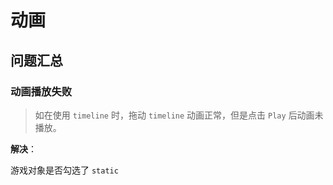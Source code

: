 # 动画

## 问题汇总

### 动画播放失败

> 如在使用 `timeline` 时，拖动 `timeline` 动画正常，但是点击 `Play` 后动画未播放。

**解决**：

游戏对象是否勾选了 `static`
